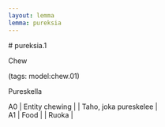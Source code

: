 ```yaml
---
layout: lemma
lemma: pureksia
---
```


<div class="sense">
# <span class="sensename">pureksia.1</span>

<span class="description">Chew</span>

(tags: model:chew.01)

<span class="description">Pureskella</span>

A0 | Entity chewing |   | Taho, joka pureskelee |  
A1 | Food |   | Ruoka |  

</div>

